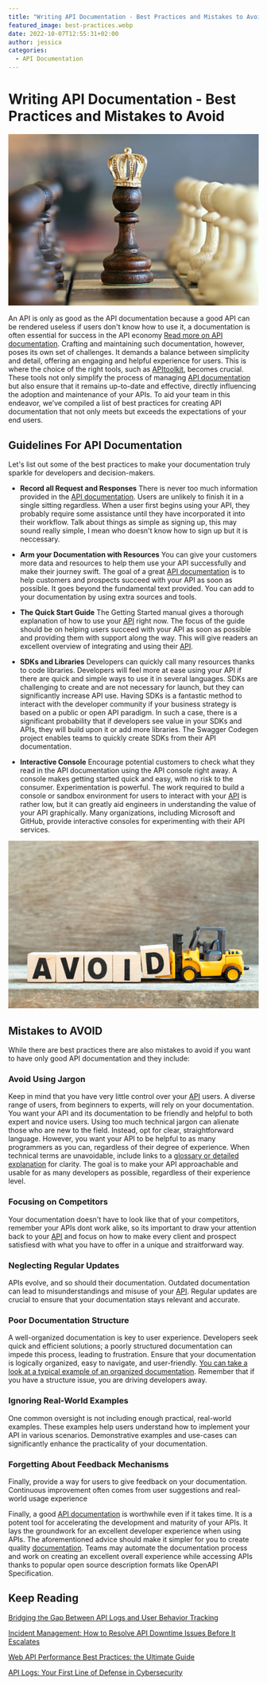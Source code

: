```yaml
---
title: "Writing API Documentation - Best Practices and Mistakes to Avoid"
featured_image: best-practices.webp
date: 2022-10-07T12:55:31+02:00
author: jessica
categories:
  - API Documentation
---
```


# Writing API Documentation - Best Practices and Mistakes to Avoid

![Best practice](./best-practices.webp "Best practices. Photo from Pexels.com")

An API is only as good as the API documentation because a good API can be rendered useless if users don't know how to use it, a documentation is often essential for success in the API economy [Read more on API documentation](/blog/api-documentation-top-tools-and-using-them-right/). Crafting and maintaining such documentation, however, poses its own set of challenges. It demands a balance between simplicity and detail, offering an engaging and helpful experience for users. This is where the choice of the right tools, such as [APItoolkit](https://apitoolkit.io/), becomes crucial. These tools not only simplify the process of managing [API documentation](https://apitoolkit.io/blog/api-documentation-vs-api-specification/) but also ensure that it remains up-to-date and effective, directly influencing the adoption and maintenance of your APIs. To aid your team in this endeavor, we’ve compiled a list of best practices for creating API documentation that not only meets but exceeds the expectations of your end users. 

## Guidelines For API Documentation
Let's list out some of the best practices to make your documentation truly sparkle for developers and decision-makers.
- **Record all Request and Responses**
There is never too much information provided in the [API documentation](https://apitoolkit.io/blog/api-documentation-vs-api-specification/). Users are unlikely to finish it in a single sitting regardless. When a user first begins using your API, they probably require some assistance until they have incorporated it into their workflow. Talk about things as simple as signing up, this may sound really simple, I mean who doesn't know how to sign up but it is neccessary.

- **Arm your Documentation with Resources**
You can give your customers more data and resources to help them use your API successfully and make their journey swift. The goal of a great [API documentation](https://apitoolkit.io/blog/api-documentation-vs-api-specification/) is to help customers and prospects succeed with your API as soon as possible. It goes beyond the fundamental text provided. You can add to your documentation by using extra sources and tools.

- **The Quick Start Guide**
The Getting Started manual gives a thorough explanation of how to use your [API](https://apitoolkit.io/blog/monitor-api-slas-and-slos/) right now. The focus of the guide should be on helping users succeed with your API as soon as possible and providing them with support along the way. This will give readers an excellent overview of integrating and using their [API](https://apitoolkit.io/blog/monitor-api-slas-and-slos/).

- **SDKs and Libraries**
Developers can quickly call many resources thanks to code libraries. Developers will feel more at ease using your API if there are quick and simple ways to use it in several languages. SDKs are challenging to create and are not necessary for launch, but they can significantly increase API use. Having SDKs is a fantastic method to interact with the developer community if your business strategy is based on a public or open API paradigm. In such a case, there is a significant probability that if developers see value in your SDKs and APIs, they will build upon it or add more libraries. The Swagger Codegen project enables teams to quickly create SDKs from their API documentation.

- **Interactive Console**
Encourage potential customers to check what they read in the API documentation using the API console right away. A console makes getting started quick and easy, with no risk to the consumer. Experimentation is powerful. The work required to build a console or sandbox environment for users to interact with your [API](https://apitoolkit.io/blog/importance-of-streamlining-navigations/) is rather low, but it can greatly aid engineers in understanding the value of your API graphically. Many organizations, including Microsoft and GitHub, provide interactive consoles for experimenting with their API services.

![mistakes-to-avoid](./mistakes-to-avoid.jpg "Photos by Bankrs on Istock")

## Mistakes to AVOID
While there are best practices there are also mistakes to avoid if you want to have only good API documentation and they include:

### Avoid Using Jargon
Keep in mind that you have very little control over your [API](https://apitoolkit.io/blog/importance-of-streamlining-navigations/) users.  A diverse range of users, from beginners to experts, will rely on your documentation. You want your API and its documentation to be friendly and helpful to both expert and novice users. Using too much technical jargon can alienate those who are new to the field. Instead, opt for clear, straightforward language. However, you want your API to be helpful to as many programmers as you can, regardless of their degree of experience.  When technical terms are unavoidable, include links to a  [glossary or detailed explanation](https://rapidapi.com/blog/api-glossary/) for clarity. The goal is to make your API approachable and usable for as many developers as possible, regardless of their experience level.

### Focusing on Competitors
Your documentation doesn't have to look like that of your competitors, remember your APIs dont work alike, so its important to draw your attention back to your [API](https://apitoolkit.io/blog/importance-of-streamlining-navigations/) and focus on how to make every client and prospect satisfiesd with what you have to offer in a unique and straitforward way. 

### Neglecting Regular Updates
APIs evolve, and so should their documentation. Outdated documentation can lead to misunderstandings and misuse of your [API](https://apitoolkit.io/blog/importance-of-streamlining-navigations/). Regular updates are crucial to ensure that your documentation stays relevant and accurate.

### Poor Documentation Structure
A well-organized documentation is key to user experience. Developers seek quick and efficient solutions; a poorly structured documentation can impede this process, leading to frustration. Ensure that your documentation is logically organized, easy to navigate, and user-friendly. [You can take a look at a typical example of an organized documentation](https://apitoolkit.io).  Remember that if you have a structure issue, you are driving developers away.

### Ignoring Real-World Examples
One common oversight is not including enough practical, real-world examples. These examples help users understand how to implement your API in various scenarios. Demonstrative examples and use-cases can significantly enhance the practicality of your documentation.

### Forgetting About Feedback Mechanisms
Finally, provide a way for users to give feedback on your documentation. Continuous improvement often comes from user suggestions and real-world usage experience

Finally, a good [API documentation](https://apitoolkit.io/blog/creating-user-friendly-static-rest-api-documentation/) is worthwhile even if it takes time. It is a potent tool for accelerating the development and maturity of your APIs. It lays the groundwork for an excellent developer experience when using APIs. The aforementioned advice should make it simpler for you to create quality [documentation](https://apitoolkit.io/blog/creating-user-friendly-static-rest-api-documentation/). Teams may automate the documentation process and work on creating an excellent overall experience while accessing APIs thanks to popular open source description formats like OpenAPI Specification.

## Keep Reading

[Bridging the Gap Between API Logs and User Behavior Tracking](https://apitoolkit.io/blog/api-logs-and-user-behaviour-tracking/)

[Incident Management: How to Resolve API Downtime Issues Before It Escalates](https://apitoolkit.io/blog/api-downtime/)

[Web API Performance Best Practices: the Ultimate Guide](https://apitoolkit.io/blog/web-api-performance/)

[API Logs: Your First Line of Defense in Cybersecurity](https://apitoolkit.io/blog/api-logs-in-cybersecurity/)
